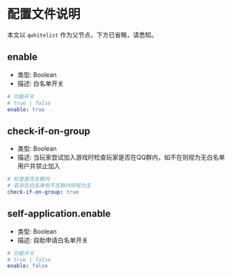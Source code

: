 # 配置文件说明

本文以 `qwhitelist` 作为父节点，下方已省略，请悉知。

## enable

- 类型: Boolean
- 描述: 白名单开关

```yaml
# 功能开关
# true | false
enable: true
```

## check-if-on-group

- 类型: Boolean
- 描述: 当玩家尝试加入游戏时检查玩家是否在QQ群内，如不在则视为无白名单用户并禁止加入

```yaml
# 检查是否在群内
# 若存在白名单但不在群内则视为无
check-if-on-group: true
```

## self-application.enable

- 类型: Boolean
- 描述: 自助申请白名单开关

```yaml
# 功能开关
# true | false
enable: false
```